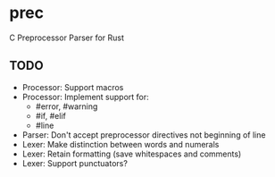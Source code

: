 # prec
C Preprocessor Parser for Rust

## TODO
- Processor: Support macros
- Processor: Implement support for:
  - \#error, \#warning
  - \#if, \#elif
  - \#line 
- Parser: Don't accept preprocessor directives not beginning of line
- Lexer: Make distinction between words and numerals
- Lexer: Retain formatting (save whitespaces and comments)
- Lexer: Support punctuators?
